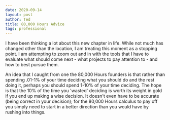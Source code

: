 ```yaml
---
date: 2020-09-14
layout: post
author: Ted
title: 80,000 Hours Advice
tags: professional
---
```

I have been thinking a lot about this new chapter in life. While not much has changed other than the location, I am treating this moment as a stopping point. I am attempting to zoom out and in with the tools that I have to evaluate what should come next - what projects to pay attention to - and how to best pursue them.

An idea that I caught from one the 80,000 Hours founders is that rather than spending .01-1% of your time deciding what you should do and the rest doing it, perhaps you should spend 1-10% of your time deciding. The hope is that the 10% of the time you 'wasted' deciding is worth its weight in gold if you end up making a wise decision. It doesn't even have to be accurate (being correct in your decision); for the 80,000 Hours calculus to pay off you simply need to start in a better direction than you would have by rushing into things. 
